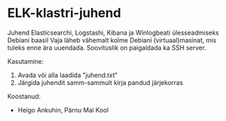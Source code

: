 # ELK-klastri-juhend
Juhend Elasticsearchi, Logstashi, Kibana ja Winlogbeati ülesseadmiseks Debiani baasil
Vaja läheb vähemalt kolme Debiani (virtuaal)masinat, mis tuleks enne ära uuendada. Soovituslik on paigaldada ka SSH server.

Kasutamine:
1) Avada või alla laadida "juhend.txt"
2) Järgida juhendit samm-sammult kirja pandud järjekorras



Koostanud: 
- Heigo Ankuhin, Pärnu Mai Kool
